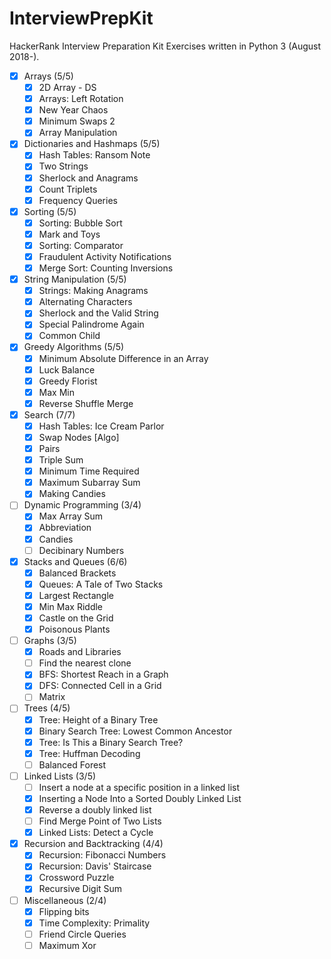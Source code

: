 InterviewPrepKit
================
HackerRank Interview Preparation Kit Exercises written in Python 3 (August 2018-).

- [x] Arrays (5/5)
  - [x] 2D Array - DS
  - [x] Arrays: Left Rotation
  - [x] New Year Chaos
  - [x] Minimum Swaps 2
  - [x] Array Manipulation
- [x] Dictionaries and Hashmaps (5/5)
  - [x] Hash Tables: Ransom Note
  - [x] Two Strings
  - [x] Sherlock and Anagrams
  - [x] Count Triplets
  - [x] Frequency Queries
- [x] Sorting (5/5)
  - [x] Sorting: Bubble Sort
  - [x] Mark and Toys
  - [x] Sorting: Comparator
  - [x] Fraudulent Activity Notifications
  - [x] Merge Sort: Counting Inversions
- [x] String Manipulation (5/5)
  - [x] Strings: Making Anagrams
  - [x] Alternating Characters
  - [x] Sherlock and the Valid String
  - [x] Special Palindrome Again
  - [x] Common Child
- [x] Greedy Algorithms (5/5)
  - [x] Minimum Absolute Difference in an Array
  - [x] Luck Balance
  - [x] Greedy Florist
  - [x] Max Min
  - [x] Reverse Shuffle Merge
- [x] Search (7/7)
  - [x] Hash Tables: Ice Cream Parlor
  - [x] Swap Nodes [Algo]
  - [x] Pairs
  - [x] Triple Sum
  - [x] Minimum Time Required
  - [x] Maximum Subarray Sum
  - [x] Making Candies
- [ ] Dynamic Programming (3/4)
  - [x] Max Array Sum
  - [x] Abbreviation
  - [x] Candies
  - [ ] Decibinary Numbers
- [x] Stacks and Queues (6/6)
  - [x] Balanced Brackets
  - [x] Queues: A Tale of Two Stacks
  - [x] Largest Rectangle
  - [x] Min Max Riddle
  - [x] Castle on the Grid
  - [x] Poisonous Plants
- [ ] Graphs (3/5)
  - [x] Roads and Libraries
  - [ ] Find the nearest clone
  - [x] BFS: Shortest Reach in a Graph
  - [x] DFS: Connected Cell in a Grid
  - [ ] Matrix
- [ ] Trees (4/5)
  - [x] Tree: Height of a Binary Tree
  - [x] Binary Search Tree: Lowest Common Ancestor
  - [x] Tree: Is This a Binary Search Tree?
  - [x] Tree: Huffman Decoding
  - [ ] Balanced Forest
- [ ] Linked Lists (3/5)
  - [ ] Insert a node at a specific position in a linked list
  - [x] Inserting a Node Into a Sorted Doubly Linked List
  - [x] Reverse a doubly linked list
  - [ ] Find Merge Point of Two Lists
  - [x] Linked Lists: Detect a Cycle
- [x] Recursion and Backtracking (4/4)
  - [x] Recursion: Fibonacci Numbers
  - [x] Recursion: Davis' Staircase
  - [x] Crossword Puzzle
  - [x] Recursive Digit Sum
- [ ] Miscellaneous (2/4)
  - [x] Flipping bits
  - [x] Time Complexity: Primality
  - [ ] Friend Circle Queries
  - [ ] Maximum Xor
